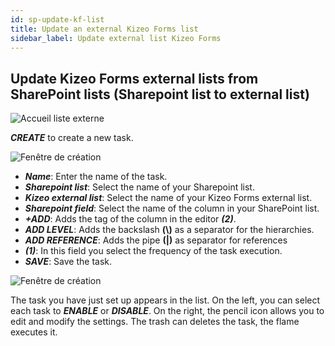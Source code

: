 ```yaml
---
id: sp-update-kf-list
title: Update an external Kizeo Forms list
sidebar_label: Update external list Kizeo Forms
---
```


## Update Kizeo Forms external lists from SharePoint lists (Sharepoint list to external list)

<img src="/kizeo-forms-documentations/img/sp2/fr/Listex-01.jpg" alt="Accueil liste externe" />

***CREATE*** to create a new task.

<img src="/kizeo-forms-documentations/img/sp2/fr/Listex-02.jpg" alt="Fenêtre de création" />

- ***Name***: Enter the name of the task.
- ***Sharepoint list***: Select the name of your Sharepoint list.
- ***Kizeo external list***: Select the name of your Kizeo Forms external list.
- ***Sharepoint field***: Select the name of the column in your SharePoint list.
- ***+ADD***: Adds the tag of the column in the editor ***(2)***.
- ***ADD LEVEL***: Adds the backslash **(\\)** as a separator for the hierarchies.
- ***ADD REFERENCE***: Adds the pipe **(|)** as separator for references
- ***(1)***: In this field you select the frequency of the task execution.
- ***SAVE***: Save the task.

<img src="/kizeo-forms-documentations/img/sp2/fr/Listex-03.jpg" alt="Fenêtre de création" />

The task you have just set up appears in the list. On the left, you can select each task to ***ENABLE*** or ***DISABLE***. On the right, the pencil icon allows you to edit and modify the settings. The trash can deletes the task, the flame executes it.
